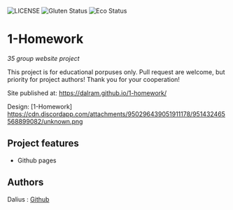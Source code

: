 ![LICENSE](https://img.shields.io/badge/license-MIT-blue.svg?style=flat-square)
![Gluten Status](https://img.shields.io/badge/Gluten-Free-green.svg)
![Eco Status](https://img.shields.io/badge/ECO-Friendly-green.svg)

# 1-Homework


_35 group website project_

This project is for educational porpuses only. Pull request are welcome, but priority for project authors! Thank you for your cooperation!

Site published at: https://dalram.github.io/1-homework/

Design: [1-Homework] https://cdn.discordapp.com/attachments/950296439051911178/951432465568899082/unknown.png

## Project features

-   Github pages

## Authors

Dalius : [Github](https://github.com/dalram)